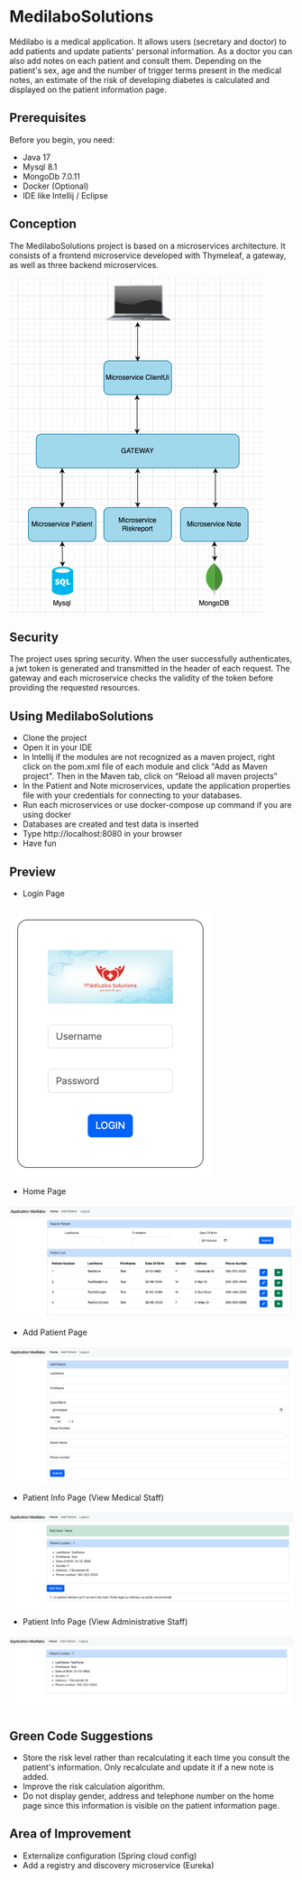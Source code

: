 # MedilaboSolutions

Médilabo is a medical application. It allows users (secretary and doctor) to add patients and update patients' personal information.
As a doctor you can also add notes on each patient and consult them. Depending on the patient's sex, age and the number of trigger terms
present in the medical notes, an estimate of the risk of developing diabetes is calculated and displayed on the patient information page.

## Prerequisites
Before you begin, you need:
* Java 17
* Mysql 8.1
* MongoDb 7.0.11
* Docker (Optional)
* IDE like Intellij / Eclipse

## Conception
The MedilaboSolutions project is based on a microservices architecture. It consists of a frontend microservice developed with Thymeleaf, a gateway, as well as three backend microservices.

![alt architecture](clientUi/src/main/resources/static/assets/architecture.png)

## Security
The project uses spring security. When the user successfully authenticates, a jwt token is generated and transmitted in the header of each request. The gateway and each microservice checks the validity of the token before providing the requested resources.

## Using MedilaboSolutions
* Clone the project
* Open it in your IDE
* In Intellij if the modules are not recognized as a maven project, right click on the pom.xml file of each module and click "Add as Maven project". Then in the Maven tab, click on “Reload all maven projects”
* In the Patient and Note microservices, update the application properties file with your credentials for connecting to your databases.
* Run each microservices or use docker-compose up command if you are using docker
* Databases are created and test data is inserted
* Type http://localhost:8080 in your browser
* Have fun

## Preview
* Login Page

![alt login page](clientUi/src/main/resources/static/assets/login.png)

* Home Page

![alt home page](clientUi/src/main/resources/static/assets/home_page.png)

* Add Patient Page

![alt add patient page](clientUi/src/main/resources/static/assets/add_patient_form.png)

* Patient Info Page (View Medical Staff)

![alt login page](clientUi/src/main/resources/static/assets/patient_info_admin.png)

* Patient Info Page (View Administrative Staff)

![alt patient info page view for administrative page](clientUi/src/main/resources/static/assets/patient_info_user.png)

## Green Code Suggestions
* Store the risk level rather than recalculating it each time you consult the patient's information. Only recalculate and update it if a new note is added.
* Improve the risk calculation algorithm.
* Do not display gender, address and telephone number on the home page since this information is visible on the patient information page.


## Area of Improvement
* Externalize configuration (Spring cloud config)
* Add a registry and discovery microservice (Eureka)
